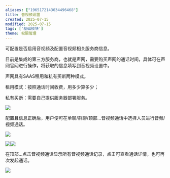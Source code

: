 ```yaml
---
aliases: ["1965172143034496468"]
title: 音视频设置
created: 2025-07-15
modified: 2025-07-15
tags: ['基础模块']
theme: 权限管理
---
```


可配置是否启用音视频及配置音视频相关服务商信息。

目前是集成的第三方服务商，也就是声网，需要购买声网的通话时间，具体可在声网官网进行操作，将获取的信息填写到音视频设置中。

声网具有SAAS租用和私有买断两种模式。

租用模式：按照通话时间收费，用多少算多少；

私有买断：需要自己提供服务器部署服务。

![](2c23495f4be1bce855867fa4652a2258.jpg)

配置且信息正确后，用户便可在单聊/群聊/顶部...音视频通话中选择人员进行音频/视频通话。

![](c42e1038eedc8f6890c8b72812f8c5dd.jpg)

![](940539255f2f0bb99697db0122f07288.jpg)![](https://wps.e-cology.com.cn/wps3/weboffice/weboffice/shapes/972888333974781953_pptx_1/9479cc6cd34cfa4b5b523133076e0db7a962fc8b?AWSAccessKeyId=wTTAaF0Bup7tB18q&Expires=1712901828&__doc_route_key=33&response-expires=151871&Signature=OR80JxKcvm30kki1WTL0Na8W6go%3D)

在顶部...点击音视频通话显示所有音视频通话记录，点击可查看通话详情，也可再次发起通话。

![](5e235c91136e7e5c4d78480681d977ef.jpg)